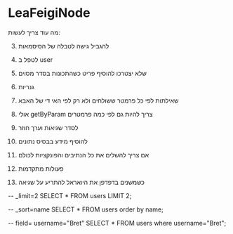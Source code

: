 # LeaFeigiNode
מה עוד צריך לעשות:

3. להגביל גישה לטבלה של הסיסמאות

10. לטפל ב user

7. שלא יצטרכו להוסיף פריט כשהתכונות בסדר מסוים
11. גנריות
13. שאילתות לפי כל פרמטר ששולחים ולא רק לפי האי די של האבא
14. אולי getByParam צריך להיות גם לפי כמה פרמטרים

15. לסדר שגיאות וערך חוזר
16. להוסיף מידע בבסיס נתונים
17. אם צריך להשלים את כל הנתיבים והפונקציות לכולם
18. פעולות מתקדמות
19. כשמשנים בדפדפן את היואראל להתריע על שגיאה


-- _limit=2
SELECT * FROM users LIMIT 2;

-- _sort=name
SELECT * FROM users order by name;

-- field=       username="Bret"
SELECT * FROM users where username="Bret";